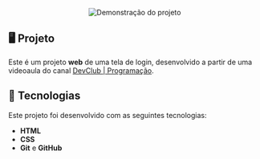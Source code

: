 <p align="center">
  <img src="https://github.com/user-attachments/assets/5a334b04-163c-465e-93bd-851a8951c4d3" alt="Demonstração do projeto" width=""100%>
</p>


## 🖥️ Projeto
Este é um projeto **web** de uma tela de login, desenvolvido a partir de uma videoaula do canal [DevClub | Programação](https://www.youtube.com/@canaldevclub).

## 🚀 Tecnologias
Este projeto foi desenvolvido com as seguintes tecnologias:

- **HTML**
- **CSS**
- **Git** e **GitHub**